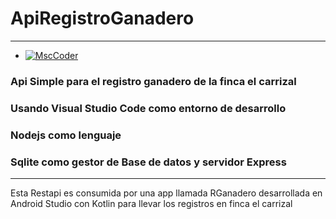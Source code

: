 # ApiRegistroGanadero
 __________________________
 
 - [![MscCoder](https://img.shields.io/badge/MscCoder-Calixto_Villega-1877F2?style=for-the-badge&logo=probot&logoColor=white&labelColor=black)]()</br>
 
 ### Api Simple para el registro ganadero de la finca el carrizal
 
 ### Usando Visual Studio Code como entorno de desarrollo</br>
 
 ### Nodejs como lenguaje</br>
 
 ### Sqlite como gestor de Base de datos  y servidor Express</br>
 __________________________

 Esta Restapi es consumida por una app llamada RGanadero desarrollada en Android Studio con Kotlin para llevar los registros en finca el carrizal




